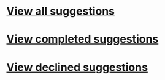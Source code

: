 # [View all suggestions](https://github.com/fsharp/fslang-suggestions/issues?utf8=%E2%9C%93&q=is%3Aissue%20)

# [View completed suggestions](https://github.com/fsharp/fslang-suggestions/issues?q=is%3Aissue+label%3Acompleted)

# [View declined suggestions](https://github.com/fsharp/fslang-suggestions/issues?q=is%3Aissue+label%3Adeclined)

